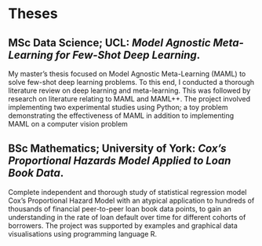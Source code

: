 # Theses

## MSc Data Science; UCL: ___Model Agnostic Meta-Learning for Few-Shot Deep Learning___.

My master’s thesis focused on Model Agnostic Meta-Learning (MAML) to solve few-shot deep learning problems. To this
end, I conducted a thorough literature review on deep learning and meta-learning. This was followed by research on
literature relating to MAML and MAML++. The project involved implementing two experimental studies using Python; a
toy problem demonstrating the effectiveness of MAML in addition to implementing MAML on a computer vision problem

## BSc Mathematics; University of York: ___Cox’s Proportional Hazards Model Applied to Loan Book Data___.

Complete independent and thorough study of statistical regression model Cox’s Proportional Hazard Model with an atypical
application to hundreds of thousands of financial peer-to-peer loan book data points, to gain an understanding in the rate of
loan default over time for different cohorts of borrowers. The project was supported by examples and graphical data
visualisations using programming language R. 
